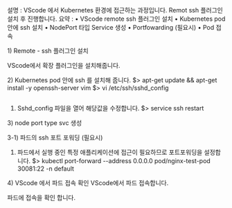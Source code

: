 <p>설명 : 
VScode 에서 Kubernetes 환경에 접근하는 과정입니다. Remot ssh 플러그인 설치 후 진행합니다. 
요약 : 
•    VScode remote ssh 플러그인 설치
•    Kubernetes pod 안에 ssh 설치
•    NodePort 타입 Service 생성 
•    Portfowarding (필요시)
•    Pod 접속</p>
<p>1)    Remote - ssh 플러그인 설치
 <img alt="" src="https://velog.velcdn.com/images/limes22/post/daa2d69d-0b92-42b7-8681-d2c25fd2311f/image.png" /></p>
<p>VScode에서 확장 플러그인을 설치해줍니다.</p>
<p>2) Kubernetes pod 안에 ssh 를 설치해 줍니다.
$&gt; apt-get update &amp;&amp; apt-get install -y openssh-server vim
$&gt; vi /etc/ssh/sshd_config</p>
<p> <img alt="" src="https://velog.velcdn.com/images/limes22/post/5102cde0-7425-463d-9769-b5208808a3c1/image.png" /></p>
<ol>
<li>Sshd_config 파일을 열어 해당값을 수정합니다.
$&gt; service ssh restart</li>
</ol>
<p>3) node port type svc 생성
 <img alt="" src="https://velog.velcdn.com/images/limes22/post/cf4a1bfb-0b7c-4d75-ab36-fa1f1a241a07/image.png" /></p>
<p>3-1) 파드의 ssh 포트 포워딩 (필요시)</p>
<ol>
<li>파드에서 실행 중인 특정 애플리케이션에 접근이 필요하므로 포트포워딩을 설정합니다.
$&gt; kubectl port-forward --address 0.0.0.0 pod/nginx-test-pod 30081:22 -n default
<img alt="" src="https://velog.velcdn.com/images/limes22/post/f8e464cc-e081-4e47-90e1-3b91275aa862/image.png" /></li>
</ol>
<p>4) VScode 에서 파드 접속 확인
VScode에서 파드 접속합니다.
 <img alt="" src="https://velog.velcdn.com/images/limes22/post/a196f91c-526e-4e61-bf63-943c35a93d87/image.png" /></p>
<p>파드에 접속을 확인 합니다.
<img alt="" src="https://velog.velcdn.com/images/limes22/post/ef0cc7bb-5def-4f47-b723-245bd88caf41/image.png" /></p>